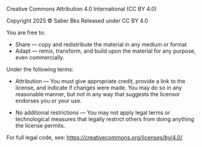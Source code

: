 Creative Commons Attribution 4.0 International (CC BY 4.0)

Copyright 2025 © Saber Bks
Released under CC BY 4.0


You are free to:

- Share — copy and redistribute the material in any medium or format
- Adapt — remix, transform, and build upon the material for any purpose, even commercially.

Under the following terms:

- Attribution — You must give appropriate credit, provide a link to the license, and indicate if changes were made. 
  You may do so in any reasonable manner, but not in any way that suggests the licensor endorses you or your use.

- No additional restrictions — You may not apply legal terms or technological measures that legally restrict others from doing anything the license permits.

For full legal code, see: https://creativecommons.org/licenses/by/4.0/